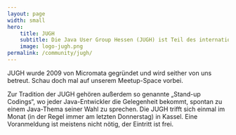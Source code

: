 ```yaml
---
layout: page
width: small
hero:
    title: JUGH
    subtitle: Die Java User Group Hessen (JUGH) ist Teil des internationalen Netzwerkes von Java Communities, die sich der weltweiten Verbreitung von Java-Know-how verschrieben haben.
    image: logo-jugh.png
permalink: /community/jugh/
---
```


JUGH wurde 2009 von Micromata gegründet und wird seither von uns betreut. Schau doch mal auf unserem Meetup-Space vorbei.

Zur Tradition der JUGH gehören außerdem so genannte „Stand-up Codings“, wo jeder Java-Entwickler die Gelegenheit bekommt, spontan zu einem Java-Thema seiner Wahl zu sprechen. Die JUGH trifft sich einmal im Monat (in der Regel immer am letzten Donnerstag) in Kassel. Eine Voranmeldung ist meistens nicht nötig, der Eintritt ist frei.



